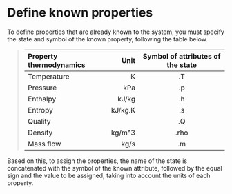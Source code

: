 # Define known properties

To define properties that are already known to the system, you must specify the state and symbol of the known property, following the table below.

> | Property thermodynamics        | Unit                 | Symbol of attributes of the state    |
> | :---             | ---:                 | :---:                   |
> | Temperature      | K                    | .T                      |
> | Pressure         | kPa                  | .p                      |
> | Enthalpy         | kJ/kg                | .h                      |
> | Entropy          | kJ/kg.K              | .s                      |
> | Quality          |                      | .Q                      |
> | Density          | kg/m^3               | .rho                    |
> | Mass flow        | kg/s                 | .m                      |

Based on this, to assign the properties, the name of the state is concatenated with the symbol of the known attribute, followed by the equal sign and the value to be assigned, taking into account the units of each property.